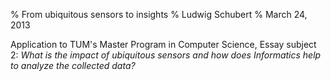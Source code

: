 % From ubiquitous sensors to insights
% Ludwig Schubert
% March 24, 2013

Application to TUM's Master Program in Computer Science, Essay subject 2: *What is the impact of ubiquitous sensors and how does Informatics help to analyze the collected data?*